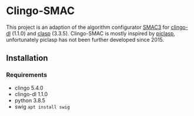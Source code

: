 # Clingo-SMAC
This project is an adaption of the algorithm configurator [SMAC3](https://github.com/automl/SMAC3) for [clingo-dl](https://potassco.org/labs/clingodl/) (1.1.0) and [clasp](https://potassco.org/) (3.3.5).
Clingo-SMAC is mostly inspired by [piclasp](https://www.cs.uni-potsdam.de/wv/piclasp/), unfortunately piclasp has not been further developed since 2015.

## Installation
### Requirements
* clingo 5.4.0
* clingo-dl 1.1.0
* python 3.8.5
* swig `apt install swig`







